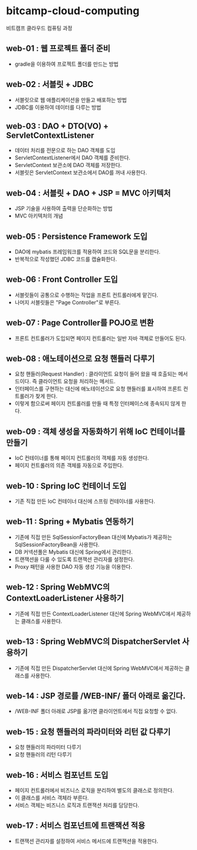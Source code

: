 # bitcamp-cloud-computing
비트캠프 클라우드 컴퓨팅 과정

## web-01 : 웹 프로젝트 폴더 준비
- gradle을 이용하여 프로젝트 폴더를 만드는 방법 

## web-02 : 서블릿 + JDBC
- 서블릿으로 웹 애플리케이션을 만들고 배포하는 방법
- JDBC를 이용하여 데이터를 다루는 방법

## web-03 : DAO + DTO(VO) + ServletContextListener
- 데이터 처리를 전문으로 하는 DAO 객체를 도입
- ServletContextListener에서 DAO 객체를 준비한다.
- ServletContext 보관소에 DAO 객체를 저장한다.
- 서블릿은 ServletContext 보관소에서 DAO를 꺼내 사용한다.

## web-04 : 서블릿 + DAO + JSP = MVC 아키텍처
- JSP 기술을 사용하여 출력을 단순화하는 방법
- MVC 아키텍처의 개념 

## web-05 : Persistence Framework 도입 
- DAO에 mybatis 프레임워크를 적용하여 코드와 SQL문을 분리한다.
- 반복적으로 작성했던 JDBC 코드를 캡슐화한다.

## web-06 : Front Controller 도입
- 서블릿들이 공통으로 수행하는 작업을 프론트 컨트롤러에게 맡긴다.
- 나머지 서블릿들은 "Page Controller"로 부른다.

## web-07 : Page Controller를 POJO로 변환
- 프론트 컨트롤러가 도입되면 페이지 컨트롤러는 일반 자바 객체로 만들어도 된다. 

## web-08 : 애노테이션으로 요청 핸들러 다루기
- 요청 핸들러(Request Handler) : 클라이언트 요청이 들어 왔을 때 호출되는 메서드이다. 즉 클라이언트 요청을 처리하는 메서드.
- 인터페이스를 구현하는 대신에 애노테이션으로 요청 핸들러를 표시하여 프론트 컨트롤러가 찾게 한다.
- 이렇게 함으로써 페이지 컨트롤러를 만들 때 특정 인터페이스에 종속되지 않게 한다.

## web-09 : 객체 생성을 자동화하기 위해 IoC 컨테이너를 만들기
- IoC 컨테이너를 통해 페이지 컨트롤러의 객체를 자동 생성한다.
- 페이지 컨트롤러의 의존 객체를 자동으로 주입한다.

## web-10 : Spring IoC 컨테이너 도입
- 기존 직접 만든 IoC 컨테이너 대신에 스프링 컨테이너를 사용한다.

## web-11 : Spring + Mybatis 연동하기
- 기존에 직접 만든 SqlSessionFactoryBean 대신에 Mybatis가 제공하는 SqlSessionFactoryBean을 사용한다.
- DB 커넥션풀은 Mybatis 대신에 Spring에서 관리한다.
- 트랜잭션을 다룰 수 있도록 트랜잭션 관리자를 설정한다.
- Proxy 패턴을 사용한 DAO 자동 생성 기능을 이용한다.

## web-12 : Spring WebMVC의 ContextLoaderListener 사용하기
- 기존에 직접 만든 ContextLoaderListener 대신에 Spring WebMVC에서 제공하는 클래스를 사용한다.

## web-13 : Spring WebMVC의 DispatcherServlet 사용하기
- 기존에 직접 만든 DispatcherServlet 대신에 Spring WebMVC에서 제공하는 클래스를 사용한다.

## web-14 : JSP 경로를 /WEB-INF/ 폴더 아래로 옮긴다.
- /WEB-INF 폴더 아래로 JSP를 옮기면 클라이언트에서 직접 요청할 수 없다. 

## web-15 : 요청 핸들러의 파라미터와 리턴 값 다루기
- 요청 핸들러의 파라미터 다루기
- 요청 핸들러의 리턴 다루기

## web-16 : 서비스 컴포넌트 도입
- 페이지 컨트롤러에서 비즈니스 로직을 분리하여 별도의 클래스로 정의한다.
- 이 클래스를 서비스 객체라 부른다.
- 서비스 객체는 비즈니스 로직과 트랜잭션 처리를 담당한다.

## web-17 : 서비스 컴포넌트에 트랜잭션 적용
- 트랜잭션 관리자를 설정하여 서비스 메서드에 트랜잭션을 적용한다.







